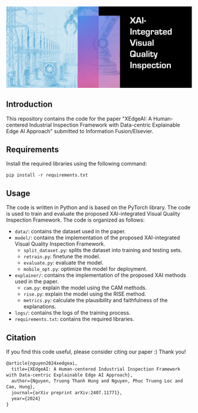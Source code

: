 ![img.png](img.png)
## Introduction

This repository contains the code for the paper "XEdgeAI: A Human-centered Industrial Inspection Framework with
Data-centric Explainable Edge AI Approach" submitted to Information Fusion/Elsevier.

## Requirements

Install the required libraries using the following command:

```
pip install -r requirements.txt
```

## Usage

The code is written in Python and is based on the PyTorch library.
The code is used to train and evaluate the proposed XAI-integrated Visual Quality Inspection Framework. The code is
organized as follows:

- `data/`: contains the dataset used in the paper.
- `model/`: contains the implementation of the proposed XAI-integrated Visual Quality Inspection Framework.
    - `split_dataset.py`: splits the dataset into training and testing sets.
    - `retrain.py`: finetune the model.
    - `evaluate.py`: evaluate the model.
    - `mobile_opt.py`: optimize the model for deployment.
- `explainer/`: contains the implementation of the proposed XAI methods used in the paper.
    - `cam.py`: explain the model using the CAM methods.
    - `rise.py`: explain the model using the RISE method.
    - `metrics.py`: calculate the plausibility and faithfulness of the explanations.
- `logs/`: contains the logs of the training process.
- `requirements.txt`: contains the required libraries.

## Citation
If you find this code useful, please consider citing our paper :) Thank you!
```
@article{nguyen2024xedgeai,
  title={XEdgeAI: A Human-centered Industrial Inspection Framework with Data-centric Explainable Edge AI Approach},
  author={Nguyen, Truong Thanh Hung and Nguyen, Phuc Truong Loc and Cao, Hung},
  journal={arXiv preprint arXiv:2407.11771},
  year={2024}
}
```
